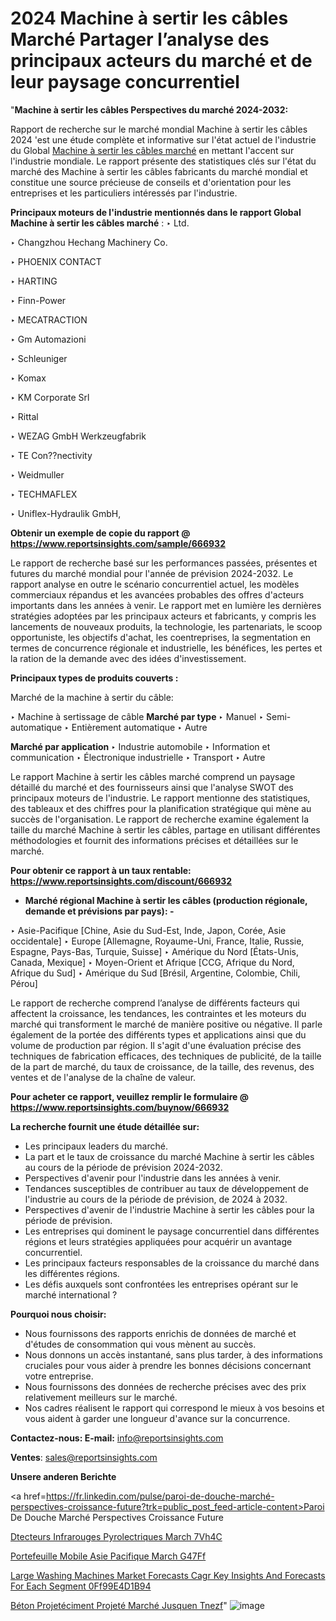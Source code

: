 # 2024 Machine à sertir les câbles Marché Partager l’analyse des principaux acteurs du marché et de leur paysage concurrentiel

 "<strong>Machine à sertir les câbles Perspectives du marché 2024-2032:</strong>

Rapport de recherche sur le marché mondial Machine à sertir les câbles 2024 'est une étude complète et informative sur l'état actuel de l'industrie du Global <a href=https://www.reportsinsights.com/sample/666932>Machine à sertir les câbles marché</a> en mettant l'accent sur l'industrie mondiale. Le rapport présente des statistiques clés sur l'état du marché des Machine à sertir les câbles fabricants du marché mondial et constitue une source précieuse de conseils et d'orientation pour les entreprises et les particuliers intéressés par l'industrie.

<strong>Principaux moteurs de l'industrie mentionnés dans le rapport Global Machine à sertir les câbles marché</strong> :
‣ Ltd.

‣ Changzhou Hechang Machinery Co.

‣ PHOENIX CONTACT

‣ HARTING

‣ Finn-Power

‣ MECATRACTION

‣ Gm Automazioni

‣ Schleuniger

‣ Komax

‣ KM Corporate Srl

‣ Rittal

‣ WEZAG GmbH Werkzeugfabrik

‣ TE Con??nectivity

‣ Weidmuller

‣ TECHMAFLEX

‣ Uniflex-Hydraulik GmbH,

<strong>Obtenir un exemple de copie du rapport @ <a href=https://www.reportsinsights.com/sample/666932>https://www.reportsinsights.com/sample/666932</a></strong>

Le rapport de recherche basé sur les performances passées, présentes et futures du marché mondial pour l'année de prévision 2024-2032. Le rapport analyse en outre le scénario concurrentiel actuel, les modèles commerciaux répandus et les avancées probables des offres d'acteurs importants dans les années à venir. Le rapport met en lumière les dernières stratégies adoptées par les principaux acteurs et fabricants, y compris les lancements de nouveaux produits, la technologie, les partenariats, le scoop opportuniste, les objectifs d'achat, les coentreprises, la segmentation en termes de concurrence régionale et industrielle, les bénéfices, les pertes et la ration de la demande avec des idées d'investissement.

<strong>Principaux types de produits couverts :</strong>

Marché de la machine à sertir du câble:

‣  Machine à sertissage de câble <strong> Marché <strong> par type </strong> </strong>
‣ Manuel
‣ Semi-automatique
‣ Entièrement automatique
‣ Autre

<strong>Marché par application </strong>
‣ Industrie automobile
‣ Information et communication
‣ Électronique industrielle
‣ Transport
‣ Autre

Le rapport Machine à sertir les câbles marché comprend un paysage détaillé du marché et des fournisseurs ainsi que l'analyse SWOT des principaux moteurs de l'industrie. Le rapport mentionne des statistiques, des tableaux et des chiffres pour la planification stratégique qui mène au succès de l'organisation. Le rapport de recherche examine également la taille du marché Machine à sertir les câbles, partage en utilisant différentes méthodologies et fournit des informations précises et détaillées sur le marché.

<strong>Pour obtenir ce rapport à un taux rentable: <a href=https://www.reportsinsights.com/discount/666932>https://www.reportsinsights.com/discount/666932</a></strong>
<ul>
  <li><strong>Marché régional Machine à sertir les câbles (production régionale, demande et prévisions par pays): -</strong></li>
</ul>
‣ Asie-Pacifique [Chine, Asie du Sud-Est, Inde, Japon, Corée, Asie occidentale]
‣ Europe [Allemagne, Royaume-Uni, France, Italie, Russie, Espagne, Pays-Bas, Turquie, Suisse]
‣ Amérique du Nord [États-Unis, Canada, Mexique]
‣ Moyen-Orient et Afrique [CCG, Afrique du Nord, Afrique du Sud]
‣ Amérique du Sud [Brésil, Argentine, Colombie, Chili, Pérou]

Le rapport de recherche comprend l’analyse de différents facteurs qui affectent la croissance, les tendances, les contraintes et les moteurs du marché qui transforment le marché de manière positive ou négative. Il parle également de la portée des différents types et applications ainsi que du volume de production par région. Il s'agit d'une évaluation précise des techniques de fabrication efficaces, des techniques de publicité, de la taille de la part de marché, du taux de croissance, de la taille, des revenus, des ventes et de l'analyse de la chaîne de valeur.

<strong>Pour acheter ce rapport, veuillez remplir le formulaire @   <a href=https://www.reportsinsights.com/buynow/666932>https://www.reportsinsights.com/buynow/666932</a></strong>

<strong>La recherche fournit une étude détaillée sur:</strong>
<ul>
  <li>Les principaux leaders du marché.</li>
  <li>La part et le taux de croissance du marché Machine à sertir les câbles au cours de la période de prévision 2024-2032.</li>
  <li>Perspectives d'avenir pour l'industrie dans les années à venir.</li>
  <li>Tendances susceptibles de contribuer au taux de développement de l'industrie au cours de la période de prévision, de 2024 à 2032.</li>
  <li>Perspectives d'avenir de l'industrie Machine à sertir les câbles pour la période de prévision.</li>
  <li>Les entreprises qui dominent le paysage concurrentiel dans différentes régions et leurs stratégies appliquées pour acquérir un avantage concurrentiel.</li>
  <li>Les principaux facteurs responsables de la croissance du marché dans les différentes régions.</li>
  <li>Les défis auxquels sont confrontées les entreprises opérant sur le marché international ?</li>
</ul>
<strong>Pourquoi nous choisir:</strong>
<ul>
  <li>Nous fournissons des rapports enrichis de données de marché et d'études de consommation qui vous mènent au succès.</li>
  <li>Nous donnons un accès instantané, sans plus tarder, à des informations cruciales pour vous aider à prendre les bonnes décisions concernant votre entreprise.</li>
  <li>Nous fournissons des données de recherche précises avec des prix relativement meilleurs sur le marché.</li>
  <li>Nos cadres réalisent le rapport qui correspond le mieux à vos besoins et vous aident à garder une longueur d'avance sur la concurrence.</li>
</ul>
<strong>Contactez-nous:
</strong><strong>E-mail:</strong> <a href=mailto:info@reportsinsights.com>info@reportsinsights.com</a>

<strong>Ventes</strong>: <a href=mailto:sales@reportsinsights.com>sales@reportsinsights.com</a>

<strong>Unsere anderen Berichte</strong>

<a href=https://fr.linkedin.com/pulse/paroi-de-douche-marché-perspectives-croissance-future?trk=public_post_feed-article-content>Paroi De Douche Marché Perspectives Croissance Future</a>

<a href=https://www.linkedin.com/pulse/d%C3%A9tecteurs-infrarouges-pyro%C3%A9lectriques-march%C3%A9-7vh4c/>Dtecteurs Infrarouges Pyrolectriques March 7Vh4C</a>

<a href=https://www.linkedin.com/pulse/portefeuille-mobile-asie-pacifique-march%C3%A9-g47ff/>Portefeuille Mobile Asie Pacifique March G47Ff</a>

<a href=https://medium.com/@singhaakesh50/large-washing-machines-market-forecasts-cagr-key-insights-and-forecasts-for-each-segment-0ff99e4d1b94>Large Washing Machines Market Forecasts Cagr Key Insights And Forecasts For Each Segment 0Ff99E4D1B94</a>

<a href=https://fr.linkedin.com/pulse/béton-projetéciment-projeté-marché-jusquen-tnezf/>Béton Projetéciment Projeté Marché Jusquen Tnezf</a>"
![image](https://github.com/daminid12/RImarketgrowth/assets/158430485/ea4d60a0-abc0-40c4-8650-00d6953532f5)
